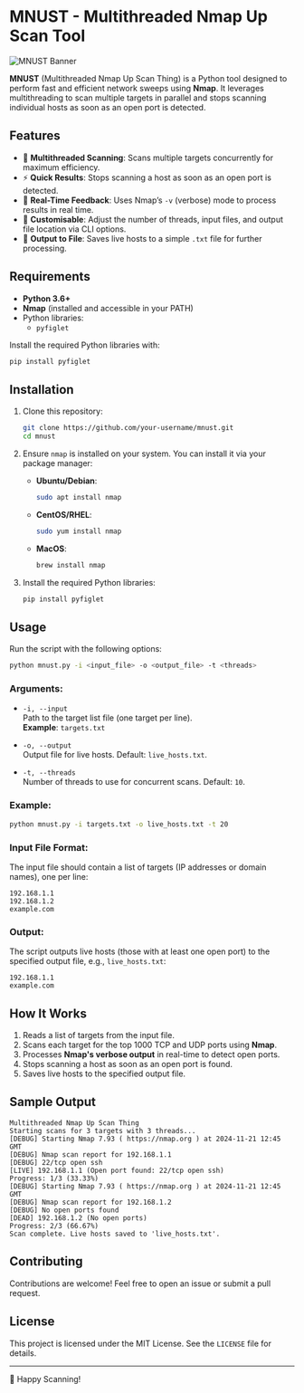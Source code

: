 # MNUST - Multithreaded Nmap Up Scan Tool

![MNUST Banner](https://via.placeholder.com/800x200?text=MNUST+-+Multithreaded+Nmap+Up+Scan+Tool)

**MNUST** (Multithreaded Nmap Up Scan Thing) is a Python tool designed to perform fast and efficient network sweeps using **Nmap**. It leverages multithreading to scan multiple targets in parallel and stops scanning individual hosts as soon as an open port is detected.

## Features

- 🚀 **Multithreaded Scanning**: Scans multiple targets concurrently for maximum efficiency.
- ⚡ **Quick Results**: Stops scanning a host as soon as an open port is detected.
- 📡 **Real-Time Feedback**: Uses Nmap’s `-v` (verbose) mode to process results in real time.
- 🎯 **Customisable**: Adjust the number of threads, input files, and output file location via CLI options.
- 📄 **Output to File**: Saves live hosts to a simple `.txt` file for further processing.

## Requirements

- **Python 3.6+**
- **Nmap** (installed and accessible in your PATH)
- Python libraries:
  - `pyfiglet`

Install the required Python libraries with:

```bash
pip install pyfiglet
```

## Installation

1. Clone this repository:
   ```bash
   git clone https://github.com/your-username/mnust.git
   cd mnust
   ```

2. Ensure `nmap` is installed on your system. You can install it via your package manager:
   - **Ubuntu/Debian**:
     ```bash
     sudo apt install nmap
     ```
   - **CentOS/RHEL**:
     ```bash
     sudo yum install nmap
     ```
   - **MacOS**:
     ```bash
     brew install nmap
     ```

3. Install the required Python libraries:
   ```bash
   pip install pyfiglet
   ```

## Usage

Run the script with the following options:

```bash
python mnust.py -i <input_file> -o <output_file> -t <threads>
```

### Arguments:

- `-i, --input`  
  Path to the target list file (one target per line).  
  **Example**: `targets.txt`

- `-o, --output`  
  Output file for live hosts. Default: `live_hosts.txt`.

- `-t, --threads`  
  Number of threads to use for concurrent scans. Default: `10`.

### Example:

```bash
python mnust.py -i targets.txt -o live_hosts.txt -t 20
```

### Input File Format:

The input file should contain a list of targets (IP addresses or domain names), one per line:

```
192.168.1.1
192.168.1.2
example.com
```

### Output:

The script outputs live hosts (those with at least one open port) to the specified output file, e.g., `live_hosts.txt`:

```
192.168.1.1
example.com
```

## How It Works

1. Reads a list of targets from the input file.
2. Scans each target for the top 1000 TCP and UDP ports using **Nmap**.
3. Processes **Nmap's verbose output** in real-time to detect open ports.
4. Stops scanning a host as soon as an open port is found.
5. Saves live hosts to the specified output file.

## Sample Output

```plaintext
Multithreaded Nmap Up Scan Thing
Starting scans for 3 targets with 3 threads...
[DEBUG] Starting Nmap 7.93 ( https://nmap.org ) at 2024-11-21 12:45 GMT
[DEBUG] Nmap scan report for 192.168.1.1
[DEBUG] 22/tcp open ssh
[LIVE] 192.168.1.1 (Open port found: 22/tcp open ssh)
Progress: 1/3 (33.33%)
[DEBUG] Starting Nmap 7.93 ( https://nmap.org ) at 2024-11-21 12:45 GMT
[DEBUG] Nmap scan report for 192.168.1.2
[DEBUG] No open ports found
[DEAD] 192.168.1.2 (No open ports)
Progress: 2/3 (66.67%)
Scan complete. Live hosts saved to 'live_hosts.txt'.
```

## Contributing

Contributions are welcome! Feel free to open an issue or submit a pull request.

## License

This project is licensed under the MIT License. See the `LICENSE` file for details.

---

🎉 Happy Scanning!
